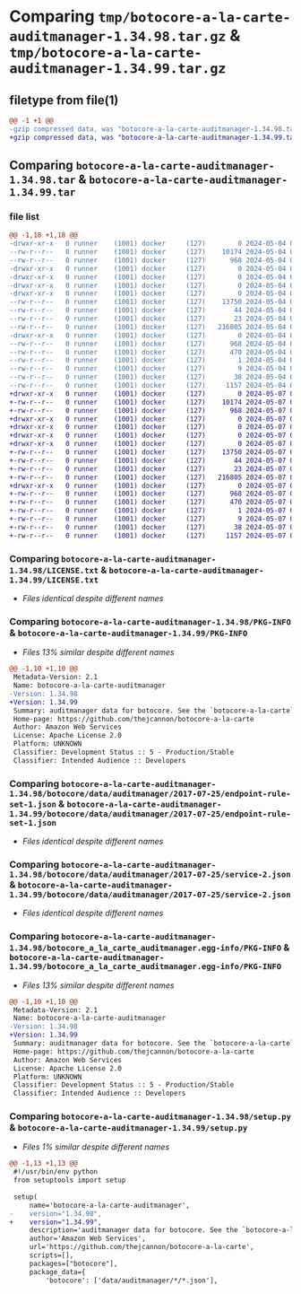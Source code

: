 # Comparing `tmp/botocore-a-la-carte-auditmanager-1.34.98.tar.gz` & `tmp/botocore-a-la-carte-auditmanager-1.34.99.tar.gz`

## filetype from file(1)

```diff
@@ -1 +1 @@
-gzip compressed data, was "botocore-a-la-carte-auditmanager-1.34.98.tar", last modified: Sat May  4 01:01:15 2024, max compression
+gzip compressed data, was "botocore-a-la-carte-auditmanager-1.34.99.tar", last modified: Tue May  7 01:02:17 2024, max compression
```

## Comparing `botocore-a-la-carte-auditmanager-1.34.98.tar` & `botocore-a-la-carte-auditmanager-1.34.99.tar`

### file list

```diff
@@ -1,18 +1,18 @@
-drwxr-xr-x   0 runner    (1001) docker     (127)        0 2024-05-04 01:01:15.698045 botocore-a-la-carte-auditmanager-1.34.98/
--rw-r--r--   0 runner    (1001) docker     (127)    10174 2024-05-04 01:01:15.000000 botocore-a-la-carte-auditmanager-1.34.98/LICENSE.txt
--rw-r--r--   0 runner    (1001) docker     (127)      968 2024-05-04 01:01:15.698045 botocore-a-la-carte-auditmanager-1.34.98/PKG-INFO
-drwxr-xr-x   0 runner    (1001) docker     (127)        0 2024-05-04 01:01:15.694045 botocore-a-la-carte-auditmanager-1.34.98/botocore/
-drwxr-xr-x   0 runner    (1001) docker     (127)        0 2024-05-04 01:01:15.694045 botocore-a-la-carte-auditmanager-1.34.98/botocore/data/
-drwxr-xr-x   0 runner    (1001) docker     (127)        0 2024-05-04 01:01:15.694045 botocore-a-la-carte-auditmanager-1.34.98/botocore/data/auditmanager/
-drwxr-xr-x   0 runner    (1001) docker     (127)        0 2024-05-04 01:01:15.694045 botocore-a-la-carte-auditmanager-1.34.98/botocore/data/auditmanager/2017-07-25/
--rw-r--r--   0 runner    (1001) docker     (127)    13750 2024-05-04 01:01:11.000000 botocore-a-la-carte-auditmanager-1.34.98/botocore/data/auditmanager/2017-07-25/endpoint-rule-set-1.json
--rw-r--r--   0 runner    (1001) docker     (127)       44 2024-05-04 01:01:11.000000 botocore-a-la-carte-auditmanager-1.34.98/botocore/data/auditmanager/2017-07-25/examples-1.json
--rw-r--r--   0 runner    (1001) docker     (127)       23 2024-05-04 01:01:11.000000 botocore-a-la-carte-auditmanager-1.34.98/botocore/data/auditmanager/2017-07-25/paginators-1.json
--rw-r--r--   0 runner    (1001) docker     (127)   216805 2024-05-04 01:01:11.000000 botocore-a-la-carte-auditmanager-1.34.98/botocore/data/auditmanager/2017-07-25/service-2.json
-drwxr-xr-x   0 runner    (1001) docker     (127)        0 2024-05-04 01:01:15.698045 botocore-a-la-carte-auditmanager-1.34.98/botocore_a_la_carte_auditmanager.egg-info/
--rw-r--r--   0 runner    (1001) docker     (127)      968 2024-05-04 01:01:15.000000 botocore-a-la-carte-auditmanager-1.34.98/botocore_a_la_carte_auditmanager.egg-info/PKG-INFO
--rw-r--r--   0 runner    (1001) docker     (127)      470 2024-05-04 01:01:15.000000 botocore-a-la-carte-auditmanager-1.34.98/botocore_a_la_carte_auditmanager.egg-info/SOURCES.txt
--rw-r--r--   0 runner    (1001) docker     (127)        1 2024-05-04 01:01:15.000000 botocore-a-la-carte-auditmanager-1.34.98/botocore_a_la_carte_auditmanager.egg-info/dependency_links.txt
--rw-r--r--   0 runner    (1001) docker     (127)        9 2024-05-04 01:01:15.000000 botocore-a-la-carte-auditmanager-1.34.98/botocore_a_la_carte_auditmanager.egg-info/top_level.txt
--rw-r--r--   0 runner    (1001) docker     (127)       38 2024-05-04 01:01:15.698045 botocore-a-la-carte-auditmanager-1.34.98/setup.cfg
--rw-r--r--   0 runner    (1001) docker     (127)     1157 2024-05-04 01:01:15.000000 botocore-a-la-carte-auditmanager-1.34.98/setup.py
+drwxr-xr-x   0 runner    (1001) docker     (127)        0 2024-05-07 01:02:17.752088 botocore-a-la-carte-auditmanager-1.34.99/
+-rw-r--r--   0 runner    (1001) docker     (127)    10174 2024-05-07 01:02:17.000000 botocore-a-la-carte-auditmanager-1.34.99/LICENSE.txt
+-rw-r--r--   0 runner    (1001) docker     (127)      968 2024-05-07 01:02:17.748088 botocore-a-la-carte-auditmanager-1.34.99/PKG-INFO
+drwxr-xr-x   0 runner    (1001) docker     (127)        0 2024-05-07 01:02:17.748088 botocore-a-la-carte-auditmanager-1.34.99/botocore/
+drwxr-xr-x   0 runner    (1001) docker     (127)        0 2024-05-07 01:02:17.748088 botocore-a-la-carte-auditmanager-1.34.99/botocore/data/
+drwxr-xr-x   0 runner    (1001) docker     (127)        0 2024-05-07 01:02:17.748088 botocore-a-la-carte-auditmanager-1.34.99/botocore/data/auditmanager/
+drwxr-xr-x   0 runner    (1001) docker     (127)        0 2024-05-07 01:02:17.748088 botocore-a-la-carte-auditmanager-1.34.99/botocore/data/auditmanager/2017-07-25/
+-rw-r--r--   0 runner    (1001) docker     (127)    13750 2024-05-07 01:02:10.000000 botocore-a-la-carte-auditmanager-1.34.99/botocore/data/auditmanager/2017-07-25/endpoint-rule-set-1.json
+-rw-r--r--   0 runner    (1001) docker     (127)       44 2024-05-07 01:02:10.000000 botocore-a-la-carte-auditmanager-1.34.99/botocore/data/auditmanager/2017-07-25/examples-1.json
+-rw-r--r--   0 runner    (1001) docker     (127)       23 2024-05-07 01:02:10.000000 botocore-a-la-carte-auditmanager-1.34.99/botocore/data/auditmanager/2017-07-25/paginators-1.json
+-rw-r--r--   0 runner    (1001) docker     (127)   216805 2024-05-07 01:02:10.000000 botocore-a-la-carte-auditmanager-1.34.99/botocore/data/auditmanager/2017-07-25/service-2.json
+drwxr-xr-x   0 runner    (1001) docker     (127)        0 2024-05-07 01:02:17.748088 botocore-a-la-carte-auditmanager-1.34.99/botocore_a_la_carte_auditmanager.egg-info/
+-rw-r--r--   0 runner    (1001) docker     (127)      968 2024-05-07 01:02:17.000000 botocore-a-la-carte-auditmanager-1.34.99/botocore_a_la_carte_auditmanager.egg-info/PKG-INFO
+-rw-r--r--   0 runner    (1001) docker     (127)      470 2024-05-07 01:02:17.000000 botocore-a-la-carte-auditmanager-1.34.99/botocore_a_la_carte_auditmanager.egg-info/SOURCES.txt
+-rw-r--r--   0 runner    (1001) docker     (127)        1 2024-05-07 01:02:17.000000 botocore-a-la-carte-auditmanager-1.34.99/botocore_a_la_carte_auditmanager.egg-info/dependency_links.txt
+-rw-r--r--   0 runner    (1001) docker     (127)        9 2024-05-07 01:02:17.000000 botocore-a-la-carte-auditmanager-1.34.99/botocore_a_la_carte_auditmanager.egg-info/top_level.txt
+-rw-r--r--   0 runner    (1001) docker     (127)       38 2024-05-07 01:02:17.752088 botocore-a-la-carte-auditmanager-1.34.99/setup.cfg
+-rw-r--r--   0 runner    (1001) docker     (127)     1157 2024-05-07 01:02:17.000000 botocore-a-la-carte-auditmanager-1.34.99/setup.py
```

### Comparing `botocore-a-la-carte-auditmanager-1.34.98/LICENSE.txt` & `botocore-a-la-carte-auditmanager-1.34.99/LICENSE.txt`

 * *Files identical despite different names*

### Comparing `botocore-a-la-carte-auditmanager-1.34.98/PKG-INFO` & `botocore-a-la-carte-auditmanager-1.34.99/PKG-INFO`

 * *Files 13% similar despite different names*

```diff
@@ -1,10 +1,10 @@
 Metadata-Version: 2.1
 Name: botocore-a-la-carte-auditmanager
-Version: 1.34.98
+Version: 1.34.99
 Summary: auditmanager data for botocore. See the `botocore-a-la-carte` package for more info.
 Home-page: https://github.com/thejcannon/botocore-a-la-carte
 Author: Amazon Web Services
 License: Apache License 2.0
 Platform: UNKNOWN
 Classifier: Development Status :: 5 - Production/Stable
 Classifier: Intended Audience :: Developers
```

### Comparing `botocore-a-la-carte-auditmanager-1.34.98/botocore/data/auditmanager/2017-07-25/endpoint-rule-set-1.json` & `botocore-a-la-carte-auditmanager-1.34.99/botocore/data/auditmanager/2017-07-25/endpoint-rule-set-1.json`

 * *Files identical despite different names*

### Comparing `botocore-a-la-carte-auditmanager-1.34.98/botocore/data/auditmanager/2017-07-25/service-2.json` & `botocore-a-la-carte-auditmanager-1.34.99/botocore/data/auditmanager/2017-07-25/service-2.json`

 * *Files identical despite different names*

### Comparing `botocore-a-la-carte-auditmanager-1.34.98/botocore_a_la_carte_auditmanager.egg-info/PKG-INFO` & `botocore-a-la-carte-auditmanager-1.34.99/botocore_a_la_carte_auditmanager.egg-info/PKG-INFO`

 * *Files 13% similar despite different names*

```diff
@@ -1,10 +1,10 @@
 Metadata-Version: 2.1
 Name: botocore-a-la-carte-auditmanager
-Version: 1.34.98
+Version: 1.34.99
 Summary: auditmanager data for botocore. See the `botocore-a-la-carte` package for more info.
 Home-page: https://github.com/thejcannon/botocore-a-la-carte
 Author: Amazon Web Services
 License: Apache License 2.0
 Platform: UNKNOWN
 Classifier: Development Status :: 5 - Production/Stable
 Classifier: Intended Audience :: Developers
```

### Comparing `botocore-a-la-carte-auditmanager-1.34.98/setup.py` & `botocore-a-la-carte-auditmanager-1.34.99/setup.py`

 * *Files 1% similar despite different names*

```diff
@@ -1,13 +1,13 @@
 #!/usr/bin/env python
 from setuptools import setup
 
 setup(
     name='botocore-a-la-carte-auditmanager',
-    version="1.34.98",
+    version="1.34.99",
     description='auditmanager data for botocore. See the `botocore-a-la-carte` package for more info.',
     author='Amazon Web Services',
     url='https://github.com/thejcannon/botocore-a-la-carte',
     scripts=[],
     packages=["botocore"],
     package_data={
         'botocore': ['data/auditmanager/*/*.json'],
```

